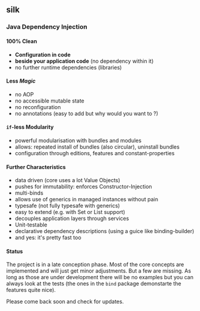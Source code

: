 ## silk

### Java Dependency Injection

#### 100% Clean
- **Configuration in code**
- **beside your application code** (no dependency within it)
- no further runtime dependencies (libraries)

#### Less _Magic_
- no AOP
- no accessible mutable state
- no reconfiguration 
- no annotations (easy to add but why would you want to ?)

#### `if`-less Modularity
- powerful modularisation with bundles and modules
- allows: repeated install of bundles (also circular), uninstall bundles
- configuration through editions, features and constant-properties

#### Further Characteristics
- data driven (core uses a lot Value Objects)
- pushes for immutability: enforces Constructor-Injection
- multi-binds
- allows use of generics in managed instances without pain
- typesafe (not fully typesafe with generics)
- easy to extend (e.g. with Set or List support)
- decouples application layers through services
- Unit-testable 
- declarative dependency descriptions (using a guice like binding-builder)
- and yes: it's pretty fast too

#### Status
The project is in a late conception phase. Most of the core concepts are implemented and will just get minor adjustments. But a few are missing. As long as those are under development there will be no examples but you can always look at the tests (the ones in the `bind` package demonstarte the features quite nice).

Please come back soon and check for updates. 